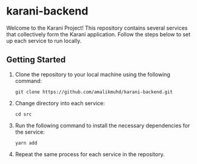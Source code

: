 # karani-backend

Welcome to the Karani Project! This repository contains several services that collectively form the Karani application. Follow the steps below to set up each service to run locally.

## Getting Started

1. Clone the repository to your local machine using the following command:

   ```
   git clone https://github.com/amalikmuhd/karani-backend.git
   ```

2. Change directory into each service:

   ```
   cd src
   ```

3. Run the following command to install the necessary dependencies for the service:

   ```
   yarn add
   ```

4. Repeat the same process for each service in the repository.
